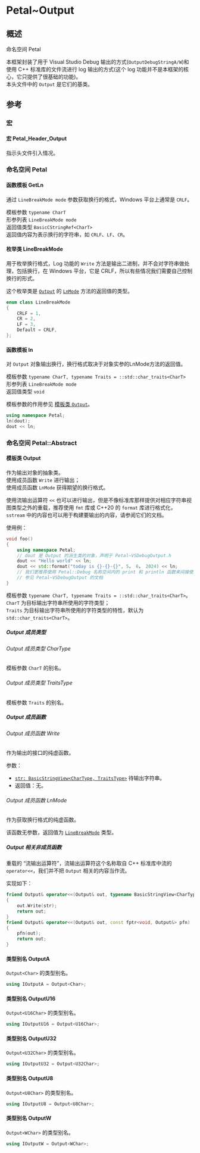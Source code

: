 # Petal~Output

## 概述

命名空间 Petal  

本框架封装了用于 Visual Studio Debug 输出的方式(`OutputDebugStringA/W`)和使用 C++ 标准库的文件流进行 log 输出的方式(这个 log 功能并不是本框架的核心，它只提供了很基础的功能)。  
本头文件中的 `Output` 是它们的基类。  

## 参考

### 宏

#### 宏 Petal_Header_Output

指示头文件引入情况。  

### 命名空间 Petal

#### 函数模板 GetLn

通过 `LineBreakMode mode` 参数获取换行的格式，Windows 平台上通常是 `CRLF`。  

模板参数 `typename CharT`  
形参列表 `LineBreakMode mode`  
返回值类型 `BasicCStringRef<CharT>`  
返回值内容为表示换行的字符串，如 `CRLF`、`LF`、`CR`。  

#### 枚举类 LineBreakMode

用于枚举换行格式，Log 功能的 `Write` 方法是输出二进制，并不会对字符串做处理，包括换行，在 Windows 平台，它是 CRLF，所以有些情况我们需要自己控制换行的形式。  

这个枚举类是 [`Output`](#模板类-output) 的 [`LnMode`](#output-成员函数-lnmode) 方法的返回值的类型。  

```C++
enum class LineBreakMode
{
    CRLF = 1,
    CR = 2,
    LF = 3,
    Default = CRLF,
};
```

#### 函数模板 ln

对 `Output` 对象输出换行，换行格式取决于对象实参的LnMode方法的返回值。  

模板参数 `typename CharT, typename Traits = ::std::char_traits<CharT>`  
形参列表 `LineBreakMode mode`  
返回值类型 `void`  

模板参数的作用参见 [模板类 `Output`](#模板类-output)。  

```C++
using namespace Petal;
ln(dout);
dout << ln;
```

### 命名空间 Petal::Abstract

#### 模板类 Output

作为输出对象的抽象类。  
使用成员函数 `Write` 进行输出；  
使用成员函数 `LnMode` 获得期望的换行格式。  

使用流输出运算符 `<<` 也可以进行输出，但是不像标准库那样提供对相应字符串视图类型之外的重载，推荐使用 `fmt` 库或 C++20 的 `format` 库进行格式化，`sstream` 中的内容也可以用于构建要输出的内容，请参阅它们的文档。  

使用例：

```C++
void foo()
{
    using namespace Petal;
    // dout 是 Output 的派生类的对象，声明于 Petal~VSDebugOutput.h
    dout << "Hello world" << ln;
    dout << std::format("today is {}-{}-{}", 5， 6， 2024) << ln;
    // 我们更推荐使用 Petal::Debug 名称空间内的 print 和 println 函数来间接使用 dout
    // 参见 Petal~VSDebugOutput 的文档
}
```

模板参数 `typename CharT, typename Traits = ::std::char_traits<CharT>`。  
`CharT` 为目标输出字符串所使用的字符类型；  
`Traits` 为目标输出字符串所使用的字符类型的特性，默认为 `std::char_traits<CharT>`。  

##### Output 成员类型

###### Output 成员类型 CharType

模板参数 `CharT` 的别名。  

###### Output 成员类型 TraitsType

模板参数 `Traits` 的别名。  

##### Output 成员函数

###### Output 成员函数 Write

作为输出的接口的纯虚函数。  

参数：

* [`str: BasicStringView<CharType, TraitsType>`](./Petal~String.md#类型别名模板-basicstringview) 待输出字符串。  
* 返回值：无。  

###### Output 成员函数 LnMode

作为获取换行格式的纯虚函数。  

该函数无参数，返回值为 [`LineBreakMode`](./Petal~Output.md#枚举类-linebreakmode) 类型。  

##### Output 相关非成员函数

重载的 “流输出运算符”，流输出运算符这个名称取自 C++ 标准库中流的 `operator<<`，我们并不把 `Output` 相关的内容当作流。  

实现如下：  

```C++
friend Output& operator<<(Output& out, typename BasicStringView<CharType, TraitsType> str)
{
    out.Write(str);
    return out;
}
friend Output& operator<<(Output& out, const fptr<void, Output&> pfn)
{
    pfn(out);
    return out;
}
```

#### 类型别名 OutputA

`Output<Char>` 的类型别名。  

```C++
using IOutputA = Output<Char>;
```

#### 类型别名 OutputU16

`Output<U16Char>` 的类型别名。  

```C++
using IOutputU16 = Output<U16Char>;
```

#### 类型别名 OutputU32

`Output<U32Char>` 的类型别名。  

```C++
using IOutputU32 = Output<U32Char>;
```

#### 类型别名 OutputU8

`Output<U8Char>` 的类型别名。  

```C++
using IOutputU8 = Output<U8Char>;
```

#### 类型别名 OutputW

`Output<WChar>` 的类型别名。  

```C++
using IOutputW = Output<WChar>;
```
